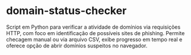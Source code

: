 # domain-status-checker
Script em Python para verificar a atividade de domínios via requisições HTTP, com foco em identificação de possíveis sites de phishing. Permite checagem manual ou via arquivo CSV, exibe progresso em tempo real e oferece opção de abrir domínios suspeitos no navegador.
